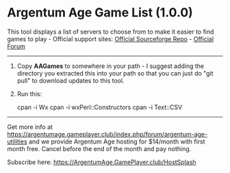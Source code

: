 # Argentum Age Game List (1.0.0)

This tool displays a list of servers to choose from to make it easier to find games to play - Official support sites: [Official Sourceforge Repo](https://sourceforge.net/projects/argentum-age-game-list) - [Official Forum](https://argentumage.gameplayer.club/index.php/forum/argentum-age-utilities)

---

1. Copy **AAGames** to somewhere in your path - I suggest adding the directory you extracted this into your path so that you can just do "git pull" to download updates to this tool.
2. Run this:

	cpan -i Wx
	cpan -i wxPerl::Constructors
	cpan -i Text::CSV
	
---

Get more info at https://argentumage.gameplayer.club/index.php/forum/argentum-age-utilities and we provide Argentum Age hosting for $14/month with first month free. Cancel before the end of the month and pay nothing.

Subscribe here: https://ArgentumAge.GamePlayer.club/HostSplash
